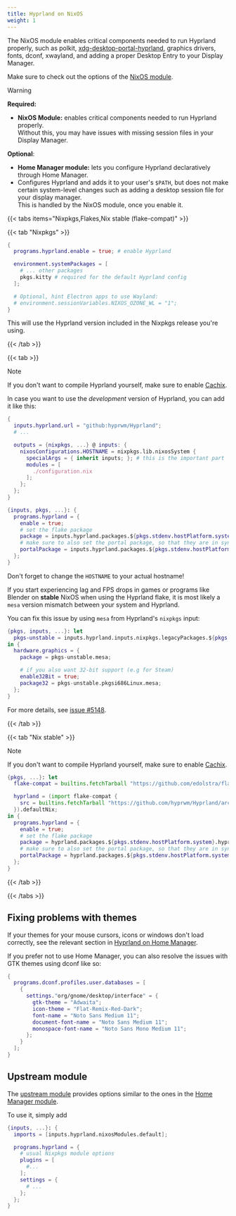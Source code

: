 ```yaml
---
title: Hyprland on NixOS
weight: 1
---
```


The NixOS module enables critical components needed to run Hyprland properly,
such as polkit,
[xdg-desktop-portal-hyprland](https://github.com/hyprwm/xdg-desktop-portal-hyprland),
graphics drivers, fonts, dconf, xwayland, and adding a proper Desktop Entry to
your Display Manager.

Make sure to check out the options of the
[NixOS module](https://search.nixos.org/options?channel=unstable&from=0&size=50&sort=relevance&type=packages&query=hyprland).

> [!WARNING]
> **Required:**
> - **NixOS Module:** enables critical components needed to run Hyprland properly.  
>   Without this, you may have issues with missing session files in your
>     Display Manager.
> 
> **Optional**:
> - **Home Manager module:** lets you configure Hyprland declaratively through Home Manager.  
> - Configures Hyprland and adds it to your user's `$PATH`, but
>     does not make certain system-level changes such as adding a desktop session
>     file for your display manager.  
>     This is handled by the NixOS module, once you enable it.

{{< tabs items="Nixpkgs,Flakes,Nix stable (flake-compat)" >}}

{{< tab "Nixpkgs" >}}

```nix {filename="configuration.nix"}
{
  programs.hyprland.enable = true; # enable Hyprland

  environment.systemPackages = [
    # ... other packages
    pkgs.kitty # required for the default Hyprland config
  ];

  # Optional, hint Electron apps to use Wayland:
  # environment.sessionVariables.NIXOS_OZONE_WL = "1";
}
```

This will use the Hyprland version included in the Nixpkgs release you're using.

{{< /tab >}}

{{< tab >}}

> [!NOTE]
> If you don't want to compile Hyprland yourself, make sure to enable [Cachix](../Cachix).

In case you want to use the _development_ version of Hyprland, you can add it like
this:

```nix {filename="flake.nix"}
{
  inputs.hyprland.url = "github:hyprwm/Hyprland";
  # ...

  outputs = {nixpkgs, ...} @ inputs: {
    nixosConfigurations.HOSTNAME = nixpkgs.lib.nixosSystem {
      specialArgs = { inherit inputs; }; # this is the important part
      modules = [
        ./configuration.nix
      ];
    };
  };
}
```

```nix {filename="configuration.nix"}
{inputs, pkgs, ...}: {
  programs.hyprland = {
    enable = true;
    # set the flake package
    package = inputs.hyprland.packages.${pkgs.stdenv.hostPlatform.system}.hyprland;
    # make sure to also set the portal package, so that they are in sync
    portalPackage = inputs.hyprland.packages.${pkgs.stdenv.hostPlatform.system}.xdg-desktop-portal-hyprland;
  };
}
```

Don't forget to change the `HOSTNAME` to your actual hostname!

If you start experiencing lag and FPS drops in games or programs like Blender on
**stable** NixOS when using the Hyprland flake, it is most likely a `mesa`
version mismatch between your system and Hyprland.

You can fix this issue by using `mesa` from Hyprland's `nixpkgs` input:

```nix {filename="configuration.nix"}
{pkgs, inputs, ...}: let
  pkgs-unstable = inputs.hyprland.inputs.nixpkgs.legacyPackages.${pkgs.stdenv.hostPlatform.system};
in {
  hardware.graphics = {
    package = pkgs-unstable.mesa;

    # if you also want 32-bit support (e.g for Steam)
    enable32Bit = true;
    package32 = pkgs-unstable.pkgsi686Linux.mesa;
  };
}
```

For more details, see
[issue #5148](https://github.com/hyprwm/Hyprland/issues/5148).

{{< /tab >}}

{{< tab "Nix stable" >}}

> [!NOTE]
> If you don't want to compile Hyprland yourself, make sure to enable [Cachix](../Cachix).

```nix {filename="configuration.nix"}
{pkgs, ...}: let
  flake-compat = builtins.fetchTarball "https://github.com/edolstra/flake-compat/archive/master.tar.gz";

  hyprland = (import flake-compat {
    src = builtins.fetchTarball "https://github.com/hyprwm/Hyprland/archive/main.tar.gz";
  }).defaultNix;
in {
  programs.hyprland = {
    enable = true;
    # set the flake package
    package = hyprland.packages.${pkgs.stdenv.hostPlatform.system}.hyprland;
    # make sure to also set the portal package, so that they are in sync
    portalPackage = hyprland.packages.${pkgs.stdenv.hostPlatform.system}.xdg-desktop-portal-hyprland;
  };
}
```

{{< /tab >}}

{{< /tabs >}}

## Fixing problems with themes

If your themes for your mouse cursors, icons or windows don't load correctly, see the
relevant section in [Hyprland on Home Manager](../Hyprland-on-Home-Manager).

If you prefer not to use Home Manager, you can also resolve the issues with GTK
themes using dconf like so:

```nix {filename="configuration.nix"}
{
  programs.dconf.profiles.user.databases = [
    {
      settings."org/gnome/desktop/interface" = {
        gtk-theme = "Adwaita";
        icon-theme = "Flat-Remix-Red-Dark";
        font-name = "Noto Sans Medium 11";
        document-font-name = "Noto Sans Medium 11";
        monospace-font-name = "Noto Sans Mono Medium 11";
      };
    }
  ];
}
```

## Upstream module

The [upstream module](https://github.com/hyprwm/Hyprland/blob/main/nix/module.nix)
provides options similar to the ones in the [Home Manager module](../Hyprland-on-Home-Manager).

To use it, simply add

```nix
{inputs, ...}: {
  imports = [inputs.hyprland.nixosModules.default];

  programs.hyprland = {
    # usual Nixpkgs module options
    plugins = [
      #...
    ];
    settings = {
      # ...
    };
  };
}
```
